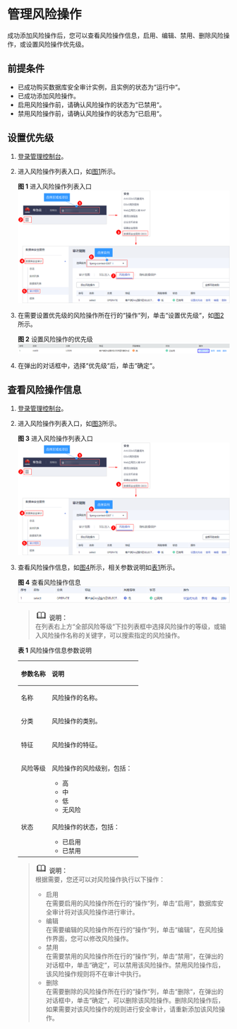 # 管理风险操作<a name="dbss_01_0201"></a>

成功添加风险操作后，您可以查看风险操作信息，启用、编辑、禁用、删除风险操作，或设置风险操作优先级。

## 前提条件<a name="section070891116319"></a>

-   已成功购买数据库安全审计实例，且实例的状态为“运行中“。
-   已成功添加风险操作。
-   启用风险操作前，请确认风险操作的状态为“已禁用“。
-   禁用风险操作前，请确认风险操作的状态为“已启用“。

## 设置优先级<a name="section348118488534"></a>

1.  [登录管理控制台](https://console.huaweicloud.com/?locale=zh-cn)。
2.  进入风险操作列表入口，如[图1](#dbss_01_0201_fig23515138413)所示。

    **图 1**  进入风险操作列表入口<a name="dbss_01_0201_fig23515138413"></a>  
    ![](figures/进入风险操作列表入口.png "进入风险操作列表入口")

3.  在需要设置优先级的风险操作所在行的“操作“列，单击“设置优先级“，如[图2](#fig1952634845310)所示。

    **图 2**  设置风险操作的优先级<a name="fig1952634845310"></a>  
    ![](figures/设置风险操作的优先级.png "设置风险操作的优先级")

4.  在弹出的对话框中，选择“优先级“后，单击“确定“。

## 查看风险操作信息<a name="section2284236112613"></a>

1.  [登录管理控制台](https://console.huaweicloud.com/?locale=zh-cn)。
2.  进入风险操作列表入口，如[图3](#fig23515138413)所示。

    **图 3**  进入风险操作列表入口<a name="fig23515138413"></a>  
    ![](figures/进入风险操作列表入口.png "进入风险操作列表入口")

3.  查看风险操作信息，如[图4](#fig17324536122612)所示，相关参数说明如[表1](#table964761214306)所示。

    **图 4**  查看风险操作信息<a name="fig17324536122612"></a>  
    ![](figures/查看风险操作信息.png "查看风险操作信息")

    >![](public_sys-resources/icon-note.gif) **说明：**   
    >在列表右上方“全部风险等级“下拉列表框中选择风险操作的等级，或输入风险操作名称的关键字，可以搜索指定的风险操作。  

    **表 1**  风险操作信息参数说明

    <a name="table964761214306"></a>
    <table><thead align="left"><tr id="row1365581213011"><th class="cellrowborder" valign="top" width="25.629999999999995%" id="mcps1.2.3.1.1"><p id="p96584127304"><a name="p96584127304"></a><a name="p96584127304"></a>参数名称</p>
    </th>
    <th class="cellrowborder" valign="top" width="74.37%" id="mcps1.2.3.1.2"><p id="p18660171293013"><a name="p18660171293013"></a><a name="p18660171293013"></a>说明</p>
    </th>
    </tr>
    </thead>
    <tbody><tr id="row7664312163018"><td class="cellrowborder" valign="top" width="25.629999999999995%" headers="mcps1.2.3.1.1 "><p id="p56657123309"><a name="p56657123309"></a><a name="p56657123309"></a>名称</p>
    </td>
    <td class="cellrowborder" valign="top" width="74.37%" headers="mcps1.2.3.1.2 "><p id="p14669161217308"><a name="p14669161217308"></a><a name="p14669161217308"></a>风险操作的名称。</p>
    </td>
    </tr>
    <tr id="row18114121410321"><td class="cellrowborder" valign="top" width="25.629999999999995%" headers="mcps1.2.3.1.1 "><p id="p195041220123213"><a name="p195041220123213"></a><a name="p195041220123213"></a>分类</p>
    </td>
    <td class="cellrowborder" valign="top" width="74.37%" headers="mcps1.2.3.1.2 "><p id="p5506192011323"><a name="p5506192011323"></a><a name="p5506192011323"></a>风险操作的类别。</p>
    </td>
    </tr>
    <tr id="row17352133015322"><td class="cellrowborder" valign="top" width="25.629999999999995%" headers="mcps1.2.3.1.1 "><p id="p7313193714329"><a name="p7313193714329"></a><a name="p7313193714329"></a>特征</p>
    </td>
    <td class="cellrowborder" valign="top" width="74.37%" headers="mcps1.2.3.1.2 "><p id="p631613374329"><a name="p631613374329"></a><a name="p631613374329"></a>风险操作的特征。</p>
    </td>
    </tr>
    <tr id="row1167216126301"><td class="cellrowborder" valign="top" width="25.629999999999995%" headers="mcps1.2.3.1.1 "><p id="p126741912113015"><a name="p126741912113015"></a><a name="p126741912113015"></a>风险等级</p>
    </td>
    <td class="cellrowborder" valign="top" width="74.37%" headers="mcps1.2.3.1.2 "><p id="p76771712113017"><a name="p76771712113017"></a><a name="p76771712113017"></a>风险操作的风险级别，包括：</p>
    <a name="ul886213243541"></a><a name="ul886213243541"></a><ul id="ul886213243541"><li>高</li><li>中</li><li>低</li><li>无风险</li></ul>
    </td>
    </tr>
    <tr id="row19685121213016"><td class="cellrowborder" valign="top" width="25.629999999999995%" headers="mcps1.2.3.1.1 "><p id="p968710125308"><a name="p968710125308"></a><a name="p968710125308"></a>状态</p>
    </td>
    <td class="cellrowborder" valign="top" width="74.37%" headers="mcps1.2.3.1.2 "><p id="p186901012163011"><a name="p186901012163011"></a><a name="p186901012163011"></a>风险操作的状态，包括：</p>
    <a name="ul118072149340"></a><a name="ul118072149340"></a><ul id="ul118072149340"><li>已启用</li><li>已禁用</li></ul>
    </td>
    </tr>
    </tbody>
    </table>

    >![](public_sys-resources/icon-note.gif) **说明：**   
    >根据需要，您还可以对风险操作执行以下操作：  
    >-   启用  
    >    在需要启用的风险操作所在行的“操作“列，单击“启用“，数据库安全审计将对该风险操作进行审计。  
    >-   编辑  
    >    在需要编辑的风险操作所在行的“操作“列，单击“编辑“，在风险操作界面，您可以修改风险操作。  
    >-   禁用  
    >    在需要禁用的风险操作所在行的“操作“列，单击“禁用“，在弹出的对话框中，单击“确定“，可以禁用该风险操作。禁用风险操作后，该风险操作规则将不在审计中执行。  
    >-   删除  
    >    在需要删除的风险操作所在行的“操作“列，单击“删除“，在弹出的对话框中，单击“确定“，可以删除该风险操作。删除风险操作后，如果需要对该风险操作的规则进行安全审计，请重新添加该风险操作。  



